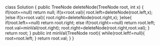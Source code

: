 class Solution {
public TreeNode deleteNode(TreeNode root, int x) {
if(root==null) return null;
if(x<root.val){
root.left=deleteNode(root.left,x);
}else if(x>root.val){
root.right=deleteNode(root.right,x);
}else{
if(root.left==null) return root.right;
else if(root.right==null) return root.left;
root.val=minVal(root.right);
root.right=deleteNode(root.right,root.val);
}
return root;
}
public int minVal(TreeNode root){
while(root.left!=null){
root=root.left;
}
return root.val;
}
}